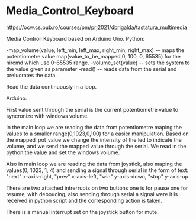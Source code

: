 # Media_Control_Keyboard
https://ocw.cs.pub.ro/courses/pm/prj2021/dbrigalda/tastatura_multimedia

Media Controll Keyboard based on Arduino Uno.
Python:

-map_volume(value, left_min, left_max, right_min, right_max) -- maps the potentiometre value map(value_to_be_mapped,0, 100, 0, 65535) for the nircmd which use 0-65535 range.
-volume_set(value) -- sets the system to the value given as parameter
-read() -- reads data from the serial and prelucrates the data.

Read the data continuously in a loop.

Arduino:

First value sent through the serial is the current potentiometre value to syncronize with windows volume.

In the main loop we are reading the data from potentiometre maping the values to a smaller range(0,1023,0,100) for a easier manipulation.
Based on the mapped_pot_value we change the intensity of the led to indicate the volume, and we send the mapped value
through the serial. We read in the python the value and set the windows volume.

Also in main loop we are reading the data from joystick, also maping the values(0, 1023, 1, 4) and sending a signal through serial
in the form of text:
    "next" x-axis-right,
    "prev" x-axis-left,
    "win" y-axis-down,
    "stop" y-axis-up.

There are two attached intrerrupts on two buttons one is for pause one for resume, with deboucing, also sending through
serial a signal were it is received in python script and the corresponding action is taken.

There is a manual interrupt set on the joystick button for mute.
